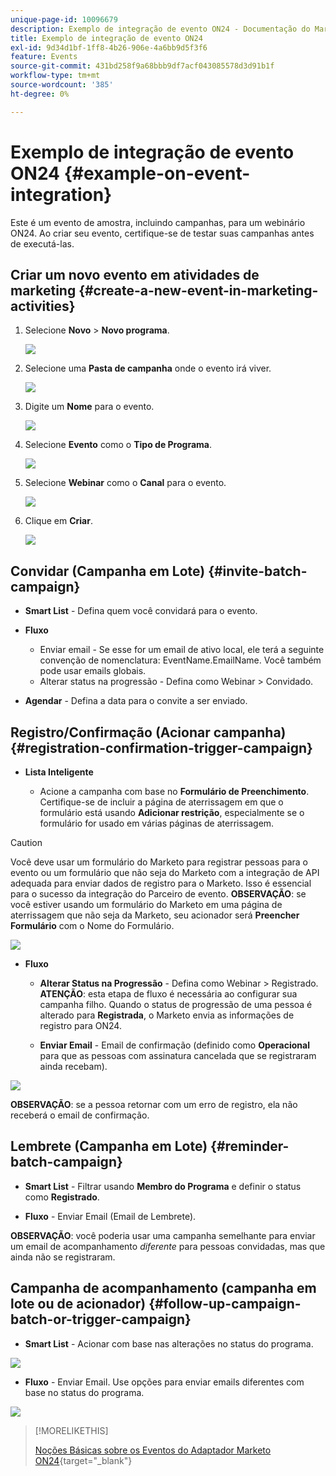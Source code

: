 ```yaml
---
unique-page-id: 10096679
description: Exemplo de integração de evento ON24 - Documentação do Marketo - Documentação do produto
title: Exemplo de integração de evento ON24
exl-id: 9d34d1bf-1ff8-4b26-906e-4a6bb9d5f3f6
feature: Events
source-git-commit: 431bd258f9a68bbb9df7acf043085578d3d91b1f
workflow-type: tm+mt
source-wordcount: '385'
ht-degree: 0%

---
```


# Exemplo de integração de evento ON24 {#example-on-event-integration}

Este é um evento de amostra, incluindo campanhas, para um webinário ON24. Ao criar seu evento, certifique-se de testar suas campanhas antes de executá-las.

## Criar um novo evento em atividades de marketing {#create-a-new-event-in-marketing-activities}

1. Selecione **Novo** > **Novo programa**.

   ![](assets/image2015-12-22-15-3a35-3a15.png)

1. Selecione uma **Pasta de campanha** onde o evento irá viver.

   ![](assets/image2015-12-22-15-3a39-3a51.png)

1. Digite um **Nome** para o evento.

   ![](assets/image2015-12-22-15-3a43-3a4.png)

1. Selecione **Evento** como o **Tipo de Programa**.

   ![](assets/image2015-12-22-15-3a44-3a41.png)

1. Selecione **Webinar** como o **Canal** para o evento.

   ![](assets/image2015-12-22-15-3a46-3a34.png)

1. Clique em **Criar**.

   ![](assets/image2015-12-22-15-3a48-3a20.png)

## Convidar (Campanha em Lote)  {#invite-batch-campaign}

* **Smart List** - Defina quem você convidará para o evento.
* **Fluxo**

   * Enviar email - Se esse for um email de ativo local, ele terá a seguinte convenção de nomenclatura: EventName.EmailName. Você também pode usar emails globais.
   * Alterar status na progressão - Defina como Webinar > Convidado.

* **Agendar** - Defina a data para o convite a ser enviado.

## Registro/Confirmação (Acionar campanha) {#registration-confirmation-trigger-campaign}

* **Lista Inteligente**

   * Acione a campanha com base no **Formulário de Preenchimento**. Certifique-se de incluir a página de aterrissagem em que o formulário está usando **Adicionar restrição**, especialmente se o formulário for usado em várias páginas de aterrissagem.

>[!CAUTION]
>
>Você deve usar um formulário do Marketo para registrar pessoas para o evento ou um formulário que não seja do Marketo com a integração de API adequada para enviar dados de registro para o Marketo. Isso é essencial para o sucesso da integração do Parceiro de evento. **OBSERVAÇÃO**: se você estiver usando um formulário do Marketo em uma página de aterrissagem que não seja da Marketo, seu acionador será **Preencher Formulário** com o Nome do Formulário.

![](assets/image2015-12-22-15-3a50-3a22.png)

* **Fluxo**

   * **Alterar Status na Progressão** - Defina como Webinar > Registrado. **ATENÇÃO**: esta etapa de fluxo é necessária ao configurar sua campanha filho. Quando o status de progressão de uma pessoa é alterado para **Registrada**, o Marketo envia as informações de registro para ON24.

   * **Enviar Email** - Email de confirmação (definido como **Operacional** para que as pessoas com assinatura cancelada que se registraram ainda recebam).

![](assets/image2015-12-22-15-3a52-3a9.png)

**OBSERVAÇÃO**: se a pessoa retornar com um erro de registro, ela não receberá o email de confirmação.

## Lembrete (Campanha em Lote) {#reminder-batch-campaign}

* **Smart List** - Filtrar usando **Membro do Programa** e definir o status como **Registrado**.

* **Fluxo** - Enviar Email (Email de Lembrete).

**OBSERVAÇÃO**: você poderia usar uma campanha semelhante para enviar um email de acompanhamento *diferente* para pessoas convidadas, mas que ainda não se registraram.

## Campanha de acompanhamento (campanha em lote ou de acionador) {#follow-up-campaign-batch-or-trigger-campaign}

* **Smart List** - Acionar com base nas alterações no status do programa.

![](assets/image2015-12-22-15-3a57-3a25.png)

* **Fluxo** - Enviar Email. Use opções para enviar emails diferentes com base no status do programa.

![](assets/ten.png)

>[!MORELIKETHIS]
>
>[Noções Básicas sobre os Eventos do Adaptador Marketo ON24](/help/marketo/product-docs/demand-generation/events/create-an-event/create-an-event-with-the-marketo-on24-adapter/understanding-marketo-on24-adapter-events.md){target="_blank"}
